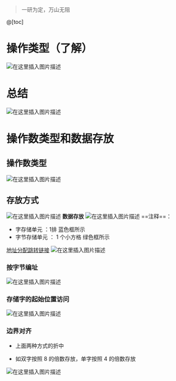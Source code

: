 ﻿> 一研为定，万山无阻

@[toc]
# 操作类型（了解）
![在这里插入图片描述](https://img-blog.csdnimg.cn/20210515210941752.png?x-oss-process=image/watermark,type_ZmFuZ3poZW5naGVpdGk,shadow_10,text_aHR0cHM6Ly9ibG9nLmNzZG4ubmV0L1F1YW50dW1Zb3U=,size_16,color_FFFFFF,t_70)

# 总结
![在这里插入图片描述](https://img-blog.csdnimg.cn/20210515210848557.png?x-oss-process=image/watermark,type_ZmFuZ3poZW5naGVpdGk,shadow_10,text_aHR0cHM6Ly9ibG9nLmNzZG4ubmV0L1F1YW50dW1Zb3U=,size_16,color_FFFFFF,t_70)
# 操作数类型和数据存放
## 操作数类型
 ![在这里插入图片描述](https://img-blog.csdnimg.cn/20210515211647938.png?x-oss-process=image/watermark,type_ZmFuZ3poZW5naGVpdGk,shadow_10,text_aHR0cHM6Ly9ibG9nLmNzZG4ubmV0L1F1YW50dW1Zb3U=,size_16,color_FFFFFF,t_70)
## 存放方式
![在这里插入图片描述](https://img-blog.csdnimg.cn/20210515212221270.png?x-oss-process=image/watermark,type_ZmFuZ3poZW5naGVpdGk,shadow_10,text_aHR0cHM6Ly9ibG9nLmNzZG4ubmV0L1F1YW50dW1Zb3U=,size_16,color_FFFFFF,t_70)
**数据存放**
![在这里插入图片描述](https://img-blog.csdnimg.cn/20210515214333336.png?x-oss-process=image/watermark,type_ZmFuZ3poZW5naGVpdGk,shadow_10,text_aHR0cHM6Ly9ibG9nLmNzZG4ubmV0L1F1YW50dW1Zb3U=,size_16,color_FFFFFF,t_70)
==注释==：
- 字存储单元 ：1排 蓝色框所示
- 字节存储单元 ： 1 个小方格 绿色框所示
 
[地址分配跳转链接](https://blog.csdn.net/QuantumYou/article/details/116567587)
![在这里插入图片描述](https://img-blog.csdnimg.cn/20210515215722543.png?x-oss-process=image/watermark,type_ZmFuZ3poZW5naGVpdGk,shadow_10,text_aHR0cHM6Ly9ibG9nLmNzZG4ubmV0L1F1YW50dW1Zb3U=,size_16,color_FFFFFF,t_70)

### 按字节编址
![在这里插入图片描述](https://img-blog.csdnimg.cn/20210516102014574.png?x-oss-process=image/watermark,type_ZmFuZ3poZW5naGVpdGk,shadow_10,text_aHR0cHM6Ly9ibG9nLmNzZG4ubmV0L1F1YW50dW1Zb3U=,size_16,color_FFFFFF,t_70)
### 存储字的起始位置访问
![在这里插入图片描述](https://img-blog.csdnimg.cn/2021051610210147.png?x-oss-process=image/watermark,type_ZmFuZ3poZW5naGVpdGk,shadow_10,text_aHR0cHM6Ly9ibG9nLmNzZG4ubmV0L1F1YW50dW1Zb3U=,size_16,color_FFFFFF,t_70)
### 边界对齐
- 上面两种方式的折中

- 如双字按照 8 的倍数存放，单字按照 4 的倍数存放


![在这里插入图片描述](https://img-blog.csdnimg.cn/20210516102756672.png?x-oss-process=image/watermark,type_ZmFuZ3poZW5naGVpdGk,shadow_10,text_aHR0cHM6Ly9ibG9nLmNzZG4ubmV0L1F1YW50dW1Zb3U=,size_16,color_FFFFFF,t_70)

